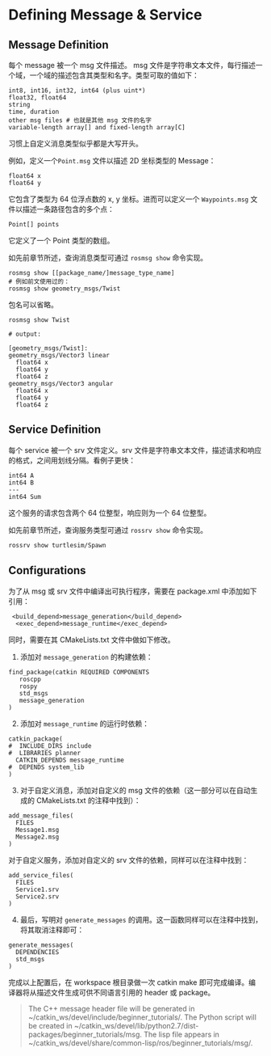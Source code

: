 # Defining Message & Service

## Message Definition

每个 message 被一个 msg 文件描述。 msg 文件是字符串文本文件，每行描述一个域，一个域的描述包含其类型和名字。类型可取的值如下：

```text
int8, int16, int32, int64 (plus uint*)
float32, float64
string
time, duration
other msg files # 也就是其他 msg 文件的名字
variable-length array[] and fixed-length array[C]
```

习惯上自定义消息类型似乎都是大写开头。

例如，定义一个`Point.msg` 文件以描述 2D 坐标类型的 Message：

```text
float64 x
float64 y
```

它包含了类型为 64 位浮点数的 x, y 坐标。进而可以定义一个 `Waypoints.msg` 文件以描述一条路径包含的多个点：

```text
Point[] points
```

它定义了一个 Point 类型的数组。

如先前章节所述，查询消息类型可通过 `rosmsg show` 命令实现。

```text
rosmsg show [[package_name/]message_type_name]
# 例如前文使用过的：
rosmsg show geometry_msgs/Twist
```

包名可以省略。

```text
rosmsg show Twist

# output:

[geometry_msgs/Twist]:
geometry_msgs/Vector3 linear
  float64 x
  float64 y
  float64 z
geometry_msgs/Vector3 angular
  float64 x
  float64 y
  float64 z

```

## Service Definition

每个 service 被一个 srv 文件定义。srv 文件是字符串文本文件，描述请求和响应的格式，之间用划线分隔。看例子更快：

```text
int64 A
int64 B
---
int64 Sum
```

这个服务的请求包含两个 64 位整型，响应则为一个 64 位整型。

如先前章节所述，查询服务类型可通过 `rossrv show` 命令实现。

```bash
rossrv show turtlesim/Spawn
```

## Configurations

为了从 msg 或 srv 文件中编译出可执行程序，需要在 package.xml 中添加如下引用：

```text
 <build_depend>message_generation</build_depend>
  <exec_depend>message_runtime</exec_depend>
```

同时，需要在其 CMakeLists.txt 文件中做如下修改。

1. 添加对 `message_generation` 的构建依赖：

```text
find_package(catkin REQUIRED COMPONENTS
   roscpp
   rospy
   std_msgs
   message_generation
)
```

2. 添加对 `message_runtime` 的运行时依赖：

```text
catkin_package(
#  INCLUDE_DIRS include
#  LIBRARIES planner
  CATKIN_DEPENDS message_runtime
#  DEPENDS system_lib
)
```

3. 对于自定义消息，添加对自定义的 msg 文件的依赖（这一部分可以在自动生成的 CMakeLists.txt 的注释中找到）：

```text
add_message_files(
  FILES
  Message1.msg
  Message2.msg
)
```

对于自定义服务，添加对自定义的 srv 文件的依赖，同样可以在注释中找到：

```text
add_service_files(
  FILES
  Service1.srv
  Service2.srv
)
```

4. 最后，写明对 `generate_messages` 的调用。这一函数同样可以在注释中找到，将其取消注释即可：

```text
generate_messages(
  DEPENDENCIES
  std_msgs
)
```

完成以上配置后，在 workspace 根目录做一次 catkin make 即可完成编译。编译器将从描述文件生成可供不同语言引用的 header 或 package。

> The C++ message header file will be generated in ~/catkin\_ws/devel/include/beginner\_tutorials/. The Python script will be created in ~/catkin\_ws/devel/lib/python2.7/dist-packages/beginner\_tutorials/msg. The lisp file appears in ~/catkin\_ws/devel/share/common-lisp/ros/beginner\_tutorials/msg/.

